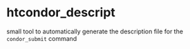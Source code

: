 # htcondor_descript
small tool to automatically generate the description file for the `condor_submit` command
